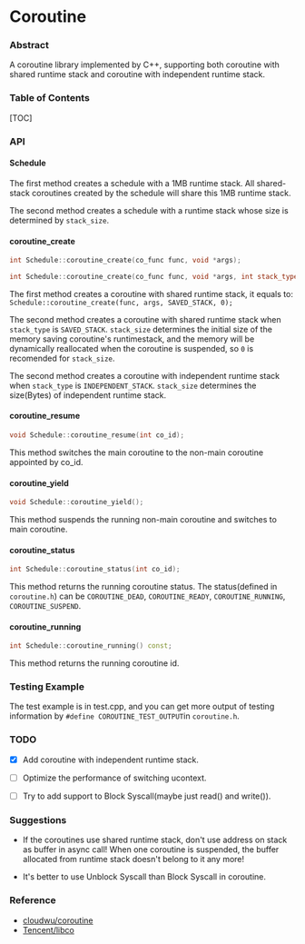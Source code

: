 # Coroutine

### Abstract


A coroutine library implemented by C++, supporting both coroutine with shared runtime stack and coroutine with independent runtime stack.

### Table of Contents


[TOC]
### API

#### Schedule

The first method creates a schedule with a 1MB runtime stack. All shared-stack coroutines created by the schedule will share this 1MB runtime stack.

The second method creates a schedule with a runtime stack whose size is determined by `stack_size`.

#### coroutine_create

```c++
int Schedule::coroutine_create(co_func func, void *args);

int Schedule::coroutine_create(co_func func, void *args, int stack_type, int stack_size);
```

The first method creates a coroutine with shared runtime stack, it equals to: `Schedule::coroutine_create(func, args, SAVED_STACK, 0);`

The second method creates a coroutine with shared runtime stack when `stack_type` is `SAVED_STACK`. `stack_size` determines the initial size of the memory saving coroutine's runtimestack, and the memory will be dynamically reallocated when the coroutine is suspended, so `0` is recomended for `stack_size`.

The second method creates a coroutine with independent runtime stack when `stack_type` is `INDEPENDENT_STACK`. `stack_size` determines the size(Bytes) of independent runtime stack.

#### coroutine_resume

```c++
void Schedule::coroutine_resume(int co_id);
```

This method switches the main coroutine to the non-main coroutine appointed by co_id.

#### coroutine_yield

```c++
void Schedule::coroutine_yield();
```

This method suspends the running non-main coroutine and switches to main coroutine.

#### coroutine_status


```c++
int Schedule::coroutine_status(int co_id);
```

This method returns the running coroutine status. The status(defined in `coroutine.h`) can be `COROUTINE_DEAD`, `COROUTINE_READY`, `COROUTINE_RUNNING`, `COROUTINE_SUSPEND`.

#### coroutine_running


```c++
int Schedule::coroutine_running() const;
```

This method returns the running coroutine id.

### Testing Example

The test example is in test.cpp, and you can get more output of testing information by `#define COROUTINE_TEST_OUTPUT`in `coroutine.h`.

### TODO

- [x] Add coroutine with independent runtime stack.

- [ ] Optimize the performance of switching ucontext.

- [ ] Try to add support to Block Syscall(maybe just read() and write()).


### Suggestions

- If the coroutines use shared runtime stack, don't use address on stack as buffer in async call! When one coroutine is suspended, the buffer allocated from runtime stack doesn't belong to it any more!

- It's better to use Unblock Syscall than Block Syscall in coroutine.

### Reference

- [cloudwu/coroutine](https://github.com/cloudwu/coroutine)
- [Tencent/libco](https://github.com/Tencent/libco) 